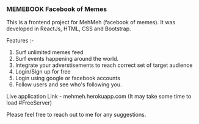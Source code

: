 ### MEMEBOOK Facebook of Memes

This is a frontend project for MehMeh (facebook of memes).
It was developed in ReactJs, HTML, CSS and Bootstrap.

Features :-

1) Surf unlimited memes feed
2) Surf events happening around the world.
3) Integrate your adverstisements to reach correct set of target audience
4) Login/Sign up for free
5) Login using google or facebook accounts
6) Follow users and see who's following you.


Live application Link - mehmeh.herokuapp.com (It may take some time to load #FreeServer)

Please feel free to reach out to me for any suggestions.
